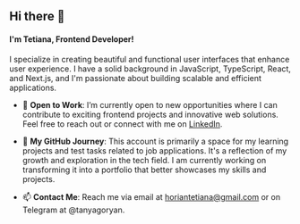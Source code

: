 ## Hi there 👋

#### I'm Tetiana, Frontend Developer!

I specialize in creating beautiful and functional user interfaces that enhance user experience.
I have a solid background in JavaScript, TypeScript, React, and Next.js, and I'm passionate about building scalable and efficient applications.

- 🚀 **Open to Work**: I’m currently open to new opportunities where I can contribute to exciting frontend projects and innovative web solutions. Feel free to reach out or connect with me on [LinkedIn](https://www.linkedin.com/in/tetiana-horian/).
  
- 📁 **My GitHub Journey**: This account is primarily a space for my learning projects and test tasks related to job applications. It's a reflection of my growth and exploration in the tech field. I am currently working on transforming it into a portfolio that better showcases my skills and projects.

- 📫 **Contact Me**: Reach me via email at [horiantetiana@gmail.com](mailto:horiantetiana@gmail.com) or on Telegram at @tanyagoryan.
